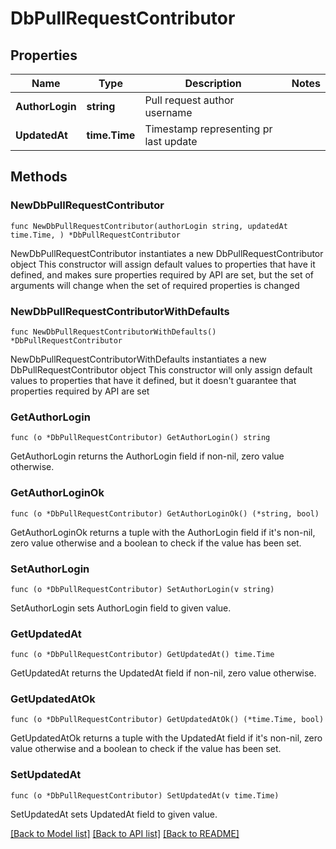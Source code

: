 # DbPullRequestContributor

## Properties

Name | Type | Description | Notes
------------ | ------------- | ------------- | -------------
**AuthorLogin** | **string** | Pull request author username | 
**UpdatedAt** | **time.Time** | Timestamp representing pr last update | 

## Methods

### NewDbPullRequestContributor

`func NewDbPullRequestContributor(authorLogin string, updatedAt time.Time, ) *DbPullRequestContributor`

NewDbPullRequestContributor instantiates a new DbPullRequestContributor object
This constructor will assign default values to properties that have it defined,
and makes sure properties required by API are set, but the set of arguments
will change when the set of required properties is changed

### NewDbPullRequestContributorWithDefaults

`func NewDbPullRequestContributorWithDefaults() *DbPullRequestContributor`

NewDbPullRequestContributorWithDefaults instantiates a new DbPullRequestContributor object
This constructor will only assign default values to properties that have it defined,
but it doesn't guarantee that properties required by API are set

### GetAuthorLogin

`func (o *DbPullRequestContributor) GetAuthorLogin() string`

GetAuthorLogin returns the AuthorLogin field if non-nil, zero value otherwise.

### GetAuthorLoginOk

`func (o *DbPullRequestContributor) GetAuthorLoginOk() (*string, bool)`

GetAuthorLoginOk returns a tuple with the AuthorLogin field if it's non-nil, zero value otherwise
and a boolean to check if the value has been set.

### SetAuthorLogin

`func (o *DbPullRequestContributor) SetAuthorLogin(v string)`

SetAuthorLogin sets AuthorLogin field to given value.


### GetUpdatedAt

`func (o *DbPullRequestContributor) GetUpdatedAt() time.Time`

GetUpdatedAt returns the UpdatedAt field if non-nil, zero value otherwise.

### GetUpdatedAtOk

`func (o *DbPullRequestContributor) GetUpdatedAtOk() (*time.Time, bool)`

GetUpdatedAtOk returns a tuple with the UpdatedAt field if it's non-nil, zero value otherwise
and a boolean to check if the value has been set.

### SetUpdatedAt

`func (o *DbPullRequestContributor) SetUpdatedAt(v time.Time)`

SetUpdatedAt sets UpdatedAt field to given value.



[[Back to Model list]](../README.md#documentation-for-models) [[Back to API list]](../README.md#documentation-for-api-endpoints) [[Back to README]](../README.md)


